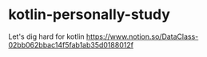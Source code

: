 # kotlin-personally-study
Let's dig hard for kotlin
https://www.notion.so/DataClass-02bb062bbac14f5fab1ab35d0188012f
